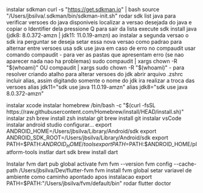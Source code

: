 instalar sdkman
    curl -s "https://get.sdkman.io" | bash
    source "/Users/jbsilva/.sdkman/bin/sdkman-init.sh"
    rodar sdk list java
        para verificar versoes do java disponiveis
        localizar a versao desejada do java e copiar o Identifier dela
        pressione Q para sair da lista
    execute sdk install java <id da versao copiada> (jdk8: 8.0.372-amzn | jdk11: 11.0.19-amzn)
    ao instalar a segunda versao o sdk ira perguntar se deseja setar essa nova versao como padrao
    para alternar entre versoes usa sdk use java <id da versao>
         em caso de erro no compaudit usar comando
            compaudit - para ver as pastas que apresentam erro (se nao aparecer nada nao ha problemas)
            sudo compaudit | xargs chown -R "$(whoami)" OU compaudit | xargs sudo chown -R "$(whoami)" - para resolver
criando atalho para alterar versoes do jdk
     abrir arquivo .zshrc incluir alias, assim digitando somente o nome do jdk ira realizar a troca das versoes
        alias jdk11="sdk use java 11.0.19-amzn"
        alias jdk8="sdk use java 8.0.372-amzn"

instalar xcode
instalar homebrew
    /bin/bash -c "$(curl -fsSL https://raw.githubusercontent.com/Homebrew/install/HEAD/install.sh)"
instalar zsh
    brew install zsh
instalar git
    brew install git
instalar vsCode
instalar android studio
    configurar...
        export ANDROID_HOME=/Users/jbsilva/Library/Android/sdk
        export ANDROID_SDK_ROOT=/Users/jbsilva/Library/Android/sdk
        export PATH=$PATH:$ANDROID_HOME/tools
        export PATH=$PATH:$ANDROID_HOME/platform-tools
instlar dart sdk
    brew install dart

Instalar fvm
    dart pub global activate fvm
    fvm --version
    fvm config --cache-path /Users/jbsilva/Dev/flutter-fvm
    fvm install <versao>
    fvm global <versao>
        setar variavel de ambiente como caminho apontado apos instalacao
        export PATH=$PATH:"/Users/jbsilva/fvm/default/bin"
    rodar flutter doctor

